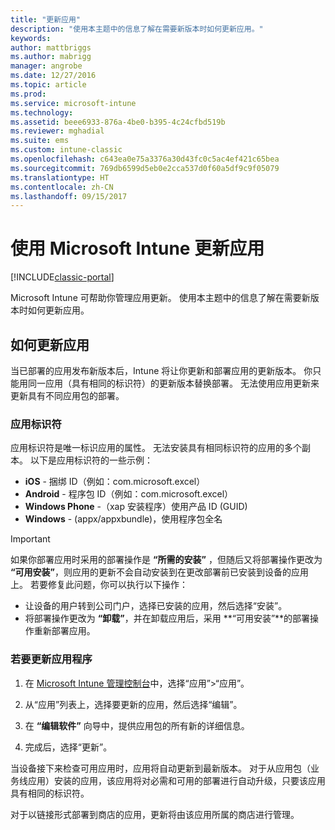 ```yaml
---
title: "更新应用"
description: "使用本主题中的信息了解在需要新版本时如何更新应用。"
keywords: 
author: mattbriggs
ms.author: mabrigg
manager: angrobe
ms.date: 12/27/2016
ms.topic: article
ms.prod: 
ms.service: microsoft-intune
ms.technology: 
ms.assetid: beee6933-876a-4be0-b395-4c24cfbd519b
ms.reviewer: mghadial
ms.suite: ems
ms.custom: intune-classic
ms.openlocfilehash: c643ea0e75a3376a30d43fc0c5ac4ef421c65bea
ms.sourcegitcommit: 769db6599d5eb0e2cca537d0f60a5df9c9f05079
ms.translationtype: HT
ms.contentlocale: zh-CN
ms.lasthandoff: 09/15/2017
---
```

# <a name="update-apps-using-microsoft-intune"></a>使用 Microsoft Intune 更新应用

[!INCLUDE[classic-portal](../includes/classic-portal.md)]

Microsoft Intune 可帮助你管理应用更新。 使用本主题中的信息了解在需要新版本时如何更新应用。

## <a name="how-to-update-apps"></a>如何更新应用
当已部署的应用发布新版本后，Intune 将让你更新和部署应用的更新版本。 你只能用同一应用（具有相同的标识符）的更新版本替换部署。 无法使用应用更新来更新具有不同应用包的部署。

### <a name="app-identifiers"></a>应用标识符
应用标识符是唯一标识应用的属性。 无法安装具有相同标识符的应用的多个副本。 以下是应用标识符的一些示例：

- **iOS** - 捆绑 ID（例如：com.microsoft.excel）
- **Android** - 程序包 ID（例如：com.microsoft.excel）
- **Windows Phone** -（xap 安装程序）使用产品 ID (GUID)
- **Windows** - (appx/appxbundle)，使用程序包全名



> [!IMPORTANT]
> 如果你部署应用时采用的部署操作是 **“所需的安装”** ，但随后又将部署操作更改为 **“可用安装”**，则应用的更新不会自动安装到在更改部署前已安装到设备的应用上。 若要修复此问题，你可以执行以下操作：
>
> -   让设备的用户转到公司门户，选择已安装的应用，然后选择“安装”。
> -   将部署操作更改为 **“卸载”**，并在卸载应用后，采用 **“可用安装”**的部署操作重新部署应用。

### <a name="to-update-an-app"></a>若要更新应用程序

1.  在 [Microsoft Intune 管理控制台](https://manage.microsoft.com)中，选择“应用”&gt;“应用”。

2.  从“应用”列表上，选择要更新的应用，然后选择“编辑”。

3.  在 **“编辑软件”** 向导中，提供应用包的所有新的详细信息。

4.  完成后，选择“更新”。

当设备接下来检查可用应用时，应用将自动更新到最新版本。
对于从应用包（业务线应用）安装的应用，该应用将对必需和可用的部署进行自动升级，只要该应用具有相同的标识符。

对于以链接形式部署到商店的应用，更新将由该应用所属的商店进行管理。
